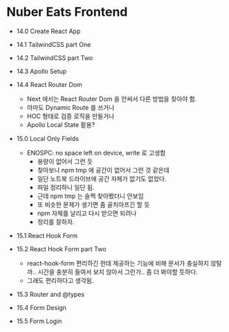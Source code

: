 # Nuber Eats Frontend

- 14.0 Create React App

- 14.1 TailwindCSS part One

- 14.2 TailwindCSS part Two

- 14.3 Apollo Setup

- 14.4 React Router Dom

  - Next 에서는 React Router Dom 을 안써서 다른 방법을 찾아야 함.
  - 아마도 Dynamic Route 를 쓰거나
  - HOC 형태로 검증 로직을 만들거나
  - Apollo Local State 활용?

- 15.0 Local Only Fields

  - ENOSPC: no space left on device, write 로 고생함
    - 용량이 없어서 그런 듯
    - 찾아보니 npm tmp 에 공간이 없어서 그런 것 같은데
    - 일단 노트북 드라이브에 공간 자체가 없기도 없었다.
    - 파일 정리하니 일단 됨.
    - 근데 npm tmp 는 슬쩍 찾아봤더니 안보임
    - 또 비슷한 문제가 생기면 좀 골치아프긴 할 듯
    - npm 자체를 날리고 다시 받으면 되려나
    - 정리를 잘하자.

- 15.1 React Hook Form

- 15.2 React Hook Form part Two

  - react-hook-form 편리하긴 한데 제공하는 기능에 비해 문서가 충실하지 않탈까.. 시간을 충분히 들여서 보지 않아서 그런가.. 좀 더 봐야할 듯하다.
  - 그래도 편리하다고 생각됨.

- 15.3 Router and @types

- 15.4 Form Design

- 15.5 Form Login
